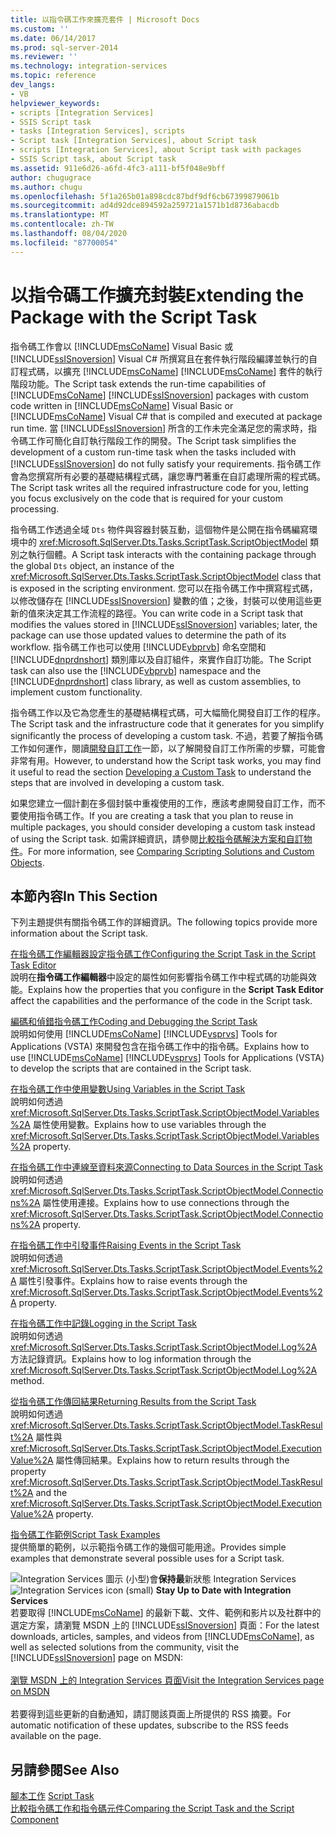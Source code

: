 ```yaml
---
title: 以指令碼工作來擴充套件 | Microsoft Docs
ms.custom: ''
ms.date: 06/14/2017
ms.prod: sql-server-2014
ms.reviewer: ''
ms.technology: integration-services
ms.topic: reference
dev_langs:
- VB
helpviewer_keywords:
- scripts [Integration Services]
- SSIS Script task
- tasks [Integration Services], scripts
- Script task [Integration Services], about Script task
- scripts [Integration Services], about Script task with packages
- SSIS Script task, about Script task
ms.assetid: 911e6d26-a6fd-4fc3-a111-bf5f048e9bff
author: chugugrace
ms.author: chugu
ms.openlocfilehash: 5f1a265b01a898cdc87bdf9df6cb67399879061b
ms.sourcegitcommit: ad4d92dce894592a259721a1571b1d8736abacdb
ms.translationtype: MT
ms.contentlocale: zh-TW
ms.lasthandoff: 08/04/2020
ms.locfileid: "87700054"
---
```

# <a name="extending-the-package-with-the-script-task"></a><span data-ttu-id="bbee5-102">以指令碼工作擴充封裝</span><span class="sxs-lookup"><span data-stu-id="bbee5-102">Extending the Package with the Script Task</span></span>
  <span data-ttu-id="bbee5-103">指令碼工作會以 [!INCLUDE[msCoName](../../../includes/msconame-md.md)] Visual Basic 或 [!INCLUDE[ssISnoversion](../../../includes/ssisnoversion-md.md)] Visual C# 所撰寫且在套件執行階段編譯並執行的自訂程式碼，以擴充 [!INCLUDE[msCoName](../../../includes/msconame-md.md)] [!INCLUDE[msCoName](../../../includes/msconame-md.md)] 套件的執行階段功能。</span><span class="sxs-lookup"><span data-stu-id="bbee5-103">The Script task extends the run-time capabilities of [!INCLUDE[msCoName](../../../includes/msconame-md.md)] [!INCLUDE[ssISnoversion](../../../includes/ssisnoversion-md.md)] packages with custom code written in [!INCLUDE[msCoName](../../../includes/msconame-md.md)] Visual Basic or [!INCLUDE[msCoName](../../../includes/msconame-md.md)] Visual C# that is compiled and executed at package run time.</span></span> <span data-ttu-id="bbee5-104">當 [!INCLUDE[ssISnoversion](../../../includes/ssisnoversion-md.md)] 所含的工作未完全滿足您的需求時，指令碼工作可簡化自訂執行階段工作的開發。</span><span class="sxs-lookup"><span data-stu-id="bbee5-104">The Script task simplifies the development of a custom run-time task when the tasks included with [!INCLUDE[ssISnoversion](../../../includes/ssisnoversion-md.md)] do not fully satisfy your requirements.</span></span> <span data-ttu-id="bbee5-105">指令碼工作會為您撰寫所有必要的基礎結構程式碼，讓您專門著重在自訂處理所需的程式碼。</span><span class="sxs-lookup"><span data-stu-id="bbee5-105">The Script task writes all the required infrastructure code for you, letting you focus exclusively on the code that is required for your custom processing.</span></span>  
  
 <span data-ttu-id="bbee5-106">指令碼工作透過全域 `Dts` 物件與容器封裝互動，這個物件是公開在指令碼編寫環境中的 <xref:Microsoft.SqlServer.Dts.Tasks.ScriptTask.ScriptObjectModel> 類別之執行個體。</span><span class="sxs-lookup"><span data-stu-id="bbee5-106">A Script task interacts with the containing package through the global `Dts` object, an instance of the <xref:Microsoft.SqlServer.Dts.Tasks.ScriptTask.ScriptObjectModel> class that is exposed in the scripting environment.</span></span> <span data-ttu-id="bbee5-107">您可以在指令碼工作中撰寫程式碼，以修改儲存在 [!INCLUDE[ssISnoversion](../../../includes/ssisnoversion-md.md)] 變數的值；之後，封裝可以使用這些更新的值來決定其工作流程的路徑。</span><span class="sxs-lookup"><span data-stu-id="bbee5-107">You can write code in a Script task that modifies the values stored in [!INCLUDE[ssISnoversion](../../../includes/ssisnoversion-md.md)] variables; later, the package can use those updated values to determine the path of its workflow.</span></span> <span data-ttu-id="bbee5-108">指令碼工作也可以使用 [!INCLUDE[vbprvb](../../../includes/vbprvb-md.md)] 命名空間和 [!INCLUDE[dnprdnshort](../../../includes/dnprdnshort-md.md)] 類別庫以及自訂組件，來實作自訂功能。</span><span class="sxs-lookup"><span data-stu-id="bbee5-108">The Script task can also use the [!INCLUDE[vbprvb](../../../includes/vbprvb-md.md)] namespace and the [!INCLUDE[dnprdnshort](../../../includes/dnprdnshort-md.md)] class library, as well as custom assemblies, to implement custom functionality.</span></span>  
  
 <span data-ttu-id="bbee5-109">指令碼工作以及它為您產生的基礎結構程式碼，可大幅簡化開發自訂工作的程序。</span><span class="sxs-lookup"><span data-stu-id="bbee5-109">The Script task and the infrastructure code that it generates for you simplify significantly the process of developing a custom task.</span></span> <span data-ttu-id="bbee5-110">不過，若要了解指令碼工作如何運作，閱讀[開發自訂工作](../../extending-packages-custom-objects/task/developing-a-custom-task.md)一節，以了解開發自訂工作所需的步驟，可能會非常有用。</span><span class="sxs-lookup"><span data-stu-id="bbee5-110">However, to understand how the Script task works, you may find it useful to read the section [Developing a Custom Task](../../extending-packages-custom-objects/task/developing-a-custom-task.md) to understand the steps that are involved in developing a custom task.</span></span>  
  
 <span data-ttu-id="bbee5-111">如果您建立一個計劃在多個封裝中重複使用的工作，應該考慮開發自訂工作，而不要使用指令碼工作。</span><span class="sxs-lookup"><span data-stu-id="bbee5-111">If you are creating a task that you plan to reuse in multiple packages, you should consider developing a custom task instead of using the Script task.</span></span> <span data-ttu-id="bbee5-112">如需詳細資訊，請參閱[比較指令碼解決方案和自訂物件](../comparing-scripting-solutions-and-custom-objects.md)。</span><span class="sxs-lookup"><span data-stu-id="bbee5-112">For more information, see [Comparing Scripting Solutions and Custom Objects](../comparing-scripting-solutions-and-custom-objects.md).</span></span>  
  
## <a name="in-this-section"></a><span data-ttu-id="bbee5-113">本節內容</span><span class="sxs-lookup"><span data-stu-id="bbee5-113">In This Section</span></span>  
 <span data-ttu-id="bbee5-114">下列主題提供有關指令碼工作的詳細資訊。</span><span class="sxs-lookup"><span data-stu-id="bbee5-114">The following topics provide more information about the Script task.</span></span>  
  
 [<span data-ttu-id="bbee5-115">在指令碼工作編輯器設定指令碼工作</span><span class="sxs-lookup"><span data-stu-id="bbee5-115">Configuring the Script Task in the Script Task Editor</span></span>](configuring-the-script-task-in-the-script-task-editor.md)  
 <span data-ttu-id="bbee5-116">說明在**指令碼工作編輯器**中設定的屬性如何影響指令碼工作中程式碼的功能與效能。</span><span class="sxs-lookup"><span data-stu-id="bbee5-116">Explains how the properties that you configure in the **Script Task Editor** affect the capabilities and the performance of the code in the Script task.</span></span>  
  
 [<span data-ttu-id="bbee5-117">編碼和偵錯指令碼工作</span><span class="sxs-lookup"><span data-stu-id="bbee5-117">Coding and Debugging the Script Task</span></span>](../../control-flow/script-task.md)  
 <span data-ttu-id="bbee5-118">說明如何使用 [!INCLUDE[msCoName](../../../includes/msconame-md.md)] [!INCLUDE[vsprvs](../../../includes/vsprvs-md.md)] Tools for Applications (VSTA) 來開發包含在指令碼工作中的指令碼。</span><span class="sxs-lookup"><span data-stu-id="bbee5-118">Explains how to use [!INCLUDE[msCoName](../../../includes/msconame-md.md)] [!INCLUDE[vsprvs](../../../includes/vsprvs-md.md)] Tools for Applications (VSTA) to develop the scripts that are contained in the Script task.</span></span>  
  
 [<span data-ttu-id="bbee5-119">在指令碼工作中使用變數</span><span class="sxs-lookup"><span data-stu-id="bbee5-119">Using Variables in the Script Task</span></span>](using-variables-in-the-script-task.md)  
 <span data-ttu-id="bbee5-120">說明如何透過 <xref:Microsoft.SqlServer.Dts.Tasks.ScriptTask.ScriptObjectModel.Variables%2A> 屬性使用變數。</span><span class="sxs-lookup"><span data-stu-id="bbee5-120">Explains how to use variables through the <xref:Microsoft.SqlServer.Dts.Tasks.ScriptTask.ScriptObjectModel.Variables%2A> property.</span></span>  
  
 [<span data-ttu-id="bbee5-121">在指令碼工作中連線至資料來源</span><span class="sxs-lookup"><span data-stu-id="bbee5-121">Connecting to Data Sources in the Script Task</span></span>](connecting-to-data-sources-in-the-script-task.md)  
 <span data-ttu-id="bbee5-122">說明如何透過 <xref:Microsoft.SqlServer.Dts.Tasks.ScriptTask.ScriptObjectModel.Connections%2A> 屬性使用連接。</span><span class="sxs-lookup"><span data-stu-id="bbee5-122">Explains how to use connections through the <xref:Microsoft.SqlServer.Dts.Tasks.ScriptTask.ScriptObjectModel.Connections%2A> property.</span></span>  
  
 [<span data-ttu-id="bbee5-123">在指令碼工作中引發事件</span><span class="sxs-lookup"><span data-stu-id="bbee5-123">Raising Events in the Script Task</span></span>](raising-events-in-the-script-task.md)  
 <span data-ttu-id="bbee5-124">說明如何透過 <xref:Microsoft.SqlServer.Dts.Tasks.ScriptTask.ScriptObjectModel.Events%2A> 屬性引發事件。</span><span class="sxs-lookup"><span data-stu-id="bbee5-124">Explains how to raise events through the <xref:Microsoft.SqlServer.Dts.Tasks.ScriptTask.ScriptObjectModel.Events%2A> property.</span></span>  
  
 [<span data-ttu-id="bbee5-125">在指令碼工作中記錄</span><span class="sxs-lookup"><span data-stu-id="bbee5-125">Logging in the Script Task</span></span>](logging-in-the-script-task.md)  
 <span data-ttu-id="bbee5-126">說明如何透過 <xref:Microsoft.SqlServer.Dts.Tasks.ScriptTask.ScriptObjectModel.Log%2A> 方法記錄資訊。</span><span class="sxs-lookup"><span data-stu-id="bbee5-126">Explains how to log information through the <xref:Microsoft.SqlServer.Dts.Tasks.ScriptTask.ScriptObjectModel.Log%2A> method.</span></span>  
  
 [<span data-ttu-id="bbee5-127">從指令碼工作傳回結果</span><span class="sxs-lookup"><span data-stu-id="bbee5-127">Returning Results from the Script Task</span></span>](returning-results-from-the-script-task.md)  
 <span data-ttu-id="bbee5-128">說明如何透過 <xref:Microsoft.SqlServer.Dts.Tasks.ScriptTask.ScriptObjectModel.TaskResult%2A> 屬性與 <xref:Microsoft.SqlServer.Dts.Tasks.ScriptTask.ScriptObjectModel.ExecutionValue%2A> 屬性傳回結果。</span><span class="sxs-lookup"><span data-stu-id="bbee5-128">Explains how to return results through the property <xref:Microsoft.SqlServer.Dts.Tasks.ScriptTask.ScriptObjectModel.TaskResult%2A> and the <xref:Microsoft.SqlServer.Dts.Tasks.ScriptTask.ScriptObjectModel.ExecutionValue%2A> property.</span></span>  
  
 [<span data-ttu-id="bbee5-129">指令碼工作範例</span><span class="sxs-lookup"><span data-stu-id="bbee5-129">Script Task Examples</span></span>](../../extending-packages-scripting-task-examples/script-task-examples.md)  
 <span data-ttu-id="bbee5-130">提供簡單的範例，以示範指令碼工作的幾個可能用途。</span><span class="sxs-lookup"><span data-stu-id="bbee5-130">Provides simple examples that demonstrate several possible uses for a Script task.</span></span>  
  
<span data-ttu-id="bbee5-131">![Integration Services 圖示 (小型) ](../../media/dts-16.gif "Integration Services 圖示 (小)")會**保持最**新狀態 Integration Services  </span><span class="sxs-lookup"><span data-stu-id="bbee5-131">![Integration Services icon (small)](../../media/dts-16.gif "Integration Services icon (small)")  **Stay Up to Date with Integration Services**</span></span><br /> <span data-ttu-id="bbee5-132">若要取得 [!INCLUDE[msCoName](../../../includes/msconame-md.md)] 的最新下載、文件、範例和影片以及社群中的選定方案，請瀏覽 MSDN 上的 [!INCLUDE[ssISnoversion](../../../includes/ssisnoversion-md.md)] 頁面：</span><span class="sxs-lookup"><span data-stu-id="bbee5-132">For the latest downloads, articles, samples, and videos from [!INCLUDE[msCoName](../../../includes/msconame-md.md)], as well as selected solutions from the community, visit the [!INCLUDE[ssISnoversion](../../../includes/ssisnoversion-md.md)] page on MSDN:</span></span><br /><br /> [<span data-ttu-id="bbee5-133">瀏覽 MSDN 上的 Integration Services 頁面</span><span class="sxs-lookup"><span data-stu-id="bbee5-133">Visit the Integration Services page on MSDN</span></span>](https://go.microsoft.com/fwlink/?LinkId=136655)<br /><br /> <span data-ttu-id="bbee5-134">若要得到這些更新的自動通知，請訂閱該頁面上所提供的 RSS 摘要。</span><span class="sxs-lookup"><span data-stu-id="bbee5-134">For automatic notification of these updates, subscribe to the RSS feeds available on the page.</span></span>  
  
## <a name="see-also"></a><span data-ttu-id="bbee5-135">另請參閱</span><span class="sxs-lookup"><span data-stu-id="bbee5-135">See Also</span></span>  
 <span data-ttu-id="bbee5-136">[腳本工作](../../control-flow/script-task.md) </span><span class="sxs-lookup"><span data-stu-id="bbee5-136">[Script Task](../../control-flow/script-task.md) </span></span>  
 [<span data-ttu-id="bbee5-137">比較指令碼工作和指令碼元件</span><span class="sxs-lookup"><span data-stu-id="bbee5-137">Comparing the Script Task and the Script Component</span></span>](../../extending-packages-scripting/comparing-the-script-task-and-the-script-component.md)  
  
  
